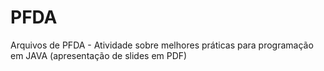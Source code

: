 # PFDA
Arquivos de PFDA - Atividade sobre melhores práticas para programação em JAVA (apresentação de slides em PDF)
